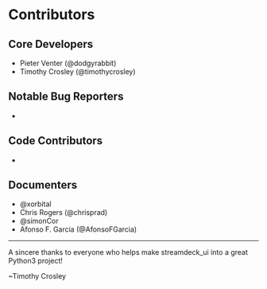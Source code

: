 # Contributors

## Core Developers

- Pieter Venter (@dodgyrabbit)
- Timothy Crosley (@timothycrosley)

## Notable Bug Reporters

-

## Code Contributors

-

## Documenters

- @xorbital
- Chris Rogers (@chrisprad)
- @simonCor
- Afonso F. Garcia (@AfonsoFGarcia)

--------------------------------------------

A sincere thanks to everyone who helps make streamdeck_ui into a great Python3 project!

~Timothy Crosley
